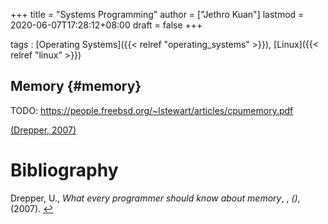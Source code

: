 +++
title = "Systems Programming"
author = ["Jethro Kuan"]
lastmod = 2020-06-07T17:28:12+08:00
draft = false
+++

tags
: [Operating Systems]({{< relref "operating_systems" >}}), [Linux]({{< relref "linux" >}})

## Memory {#memory}

TODO: <https://people.freebsd.org/~lstewart/articles/cpumemory.pdf>

<a id="550a65551bf0a1990e9d35f94f6f07eb" href="#drepper2007every">(Drepper, 2007)</a>

# Bibliography

<a id="drepper2007every" target="_blank">Drepper, U., _What every programmer should know about memory_, , _()_, (2007). </a> [↩](#550a65551bf0a1990e9d35f94f6f07eb)
